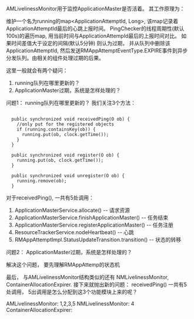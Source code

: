AMLivelinessMonitor用于监控ApplicationMaster是否活着。 其工作原理为：

维护一个名为running的map<ApplicationAttemptId, Long>, 该map记录着ApplicationAttemptId最后的心跳上报时间。
PingChecker的线程周期性(默认100s)的遍历map, 用当前时间与ApplicationAttempId最后的上报时间对比。 如果时间差值大于设定的间隔(默认5分钟)
则认为过期， 并从队列中删除该ApplicationAttemptId, 然后发送RMAppAttemptEventType.EXPIRE事件到异步分发队列。由相关的组件处理过期的后果。

这里一般就会有两个疑问：
1. running队列在哪里更新的？
2. ApplicationMaster过期，系统是怎样处理的？


问题1： running队列在哪里更新的？
我们关注3个方法：
```AbstractLivelinessMonitor.class

  public synchronized void receivedPing(O ob) {
    //only put for the registered objects
    if (running.containsKey(ob)) {
      running.put(ob, clock.getTime());
    }
  }

  public synchronized void register(O ob) {
    running.put(ob, clock.getTime());
  }

  public synchronized void unregister(O ob) {
    running.remove(ob);
  }
```

对于receivedPing(), 一共有5处调用：
1. ApplicationMasterService.allocate()                   -- 请求资源
2. ApplicationMasterService.finishApplicationMaster()    -- 任务结束
3. ApplicationMasterService.registerApplicationMaster()  -- 任务注册
4. ResourceTrackerService.nodeHeartbeat()                -- 心跳
5. RMAppAttemptImpl.StatusUpdateTransition.transition()  -- 状态的转移

问题2： ApplicationMaster过期，系统是怎样处理的？

解决这个问题， 要先理解RMAppAttemp的状态机


最后， 与AMLivelinessMonitor结构类似的还有 NMLivelinessMonitor, ContainerAllocationExpirer.
接下来就抛出新的问题：
receivedPing() 一共有5处调用， 5出调用是怎么分配到这3个功能模块上来的呢？

AMLivelinessMonitor: 1,2,3,5
NMLivelinessMonitor: 4
ContainerAllocationExpirer: